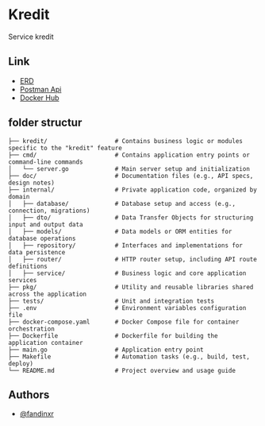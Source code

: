 
# Kredit

Service kredit
## Link

- [ERD](https://drawsql.app/teams/team-1756/diagrams/kredit)
- [Postman Api](https://www.postman.com/crimson-crater-385688/workspace/private/collection/27541101-9d6c7a2b-bb01-4afd-a537-a78a8d7b6110?action=share&creator=27541101)
- [Docker Hub](https://hub.docker.com/repository/docker/nxrfandi/kredit-plus/general)

## folder structur

```plaintext
├── kredit/                   # Contains business logic or modules specific to the "kredit" feature
├── cmd/                      # Contains application entry points or command-line commands
│   └── server.go             # Main server setup and initialization
├── doc/                      # Documentation files (e.g., API specs, design notes)
├── internal/                 # Private application code, organized by domain
│   ├── database/             # Database setup and access (e.g., connection, migrations)
│   ├── dto/                  # Data Transfer Objects for structuring input and output data
│   ├── models/               # Data models or ORM entities for database operations
│   ├── repository/           # Interfaces and implementations for data persistence
│   ├── router/               # HTTP router setup, including API route definitions
│   ├── service/              # Business logic and core application services
├── pkg/                      # Utility and reusable libraries shared across the application
├── tests/                    # Unit and integration tests
├── .env                      # Environment variables configuration file
├── docker-compose.yaml       # Docker Compose file for container orchestration
├── Dockerfile                # Dockerfile for building the application container
├── main.go                   # Application entry point
├── Makefile                  # Automation tasks (e.g., build, test, deploy)
└── README.md                 # Project overview and usage guide
```

## Authors

- [@fandinxr](https://www.github.com/fnxr21)

